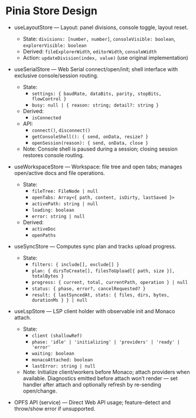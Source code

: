 # Pinia Store Design

- useLayoutStore — Layout: panel divisions, console toggle, layout reset.
  - State: `divisions: [number, number]`, `consoleVisible: boolean`, `explorerVisible: boolean`
  - Derived: `fileExplorerWidth`, `editorWidth`, `consoleWidth`
  - Action: `updateDivision(index, value)` (use original implementation)
- useSerialStore — Web Serial connect/open/init; shell interface with exclusive console/session routing.
  - State:
    - `settings: { baudRate, dataBits, parity, stopBits, flowControl }`
    - `busy: null | { reason: string; detail?: string }`
  - Derived:
    - `isConnected`
  - API:
    - `connect()`, `disconnect()`
    - `getConsoleShell(): { send, onData, resize? }`
    - `openSession(reason): { send, onData, close }`
  - Note: Console shell is paused during a session; closing session restores console routing.
- useWorkspaceStore — Workspace: file tree and open tabs; manages open/active docs and file operations.
  - State:
    - `fileTree: FileNode | null`
    - `openTabs: Array<{ path, content, isDirty, lastSaved }>`
    - `activePath: string | null`
    - `loading: boolean`
    - `error: string | null`
  - Derived:
    - `activeDoc`
    - `openPaths`
- useSyncStore — Computes sync plan and tracks upload progress.
  - State:
    - `filters: { include[], exclude[] }`
    - `plan: { dirsToCreate[], filesToUpload[{ path, size }], totalBytes }`
    - `progress: { current, total, currentPath, operation } | null`
    - `status: { phase, error?, cancelRequested? }`
    - `result: { lastSyncedAt, stats: { files, dirs, bytes, durationMs } } | null`

- useLspStore — LSP client holder with observable init and Monaco attach.
  - State:
    - `client (shallowRef)`
    - `phase: 'idle' | 'initializing' | 'providers' | 'ready' | 'error'`
    - `waiting: boolean`
    - `monacoAttached: boolean`
    - `lastError: string | null`
  - Note: Initialize client/workers before Monaco; attach providers when available. Diagnostics emitted before attach won’t render — set handler after attach and optionally refresh by re-sending open/change.

- OPFS API (service) — Direct Web API usage; feature-detect and throw/show error if unsupported.
